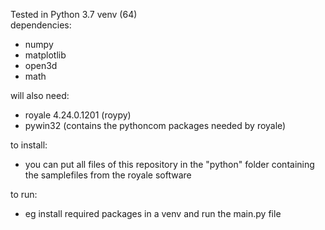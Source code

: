 Tested in Python 3.7 venv (64)\
dependencies:
- numpy
- matplotlib
- open3d
- math


will also need:
- royale 4.24.0.1201 (roypy)
- pywin32 (contains the pythoncom packages needed by royale)


to install:
- you can put all files of this repository in the "python" folder containing the samplefiles from the royale software

to run:
- eg install required packages in a venv and run the main.py file
